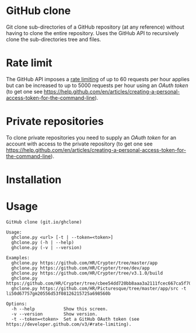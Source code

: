 # GitHub clone
Git clone sub-directories of a GitHub repository (at any reference) without having to clone the entire repository.
Uses the GitHub API to recursively clone the sub-directories tree and files.

# Rate limit
The GitHub API imposes a [rate limiting](https://developer.github.com/v3/#rate-limiting) of up to 60 requests per hour applies but can be increased to up to 5000 requests per hour using an _OAuth token_ (to get one see https://help.github.com/en/articles/creating-a-personal-access-token-for-the-command-line).

# Private repositories
To clone private repositories you need to supply an _OAuth token_ for an account with access to the private repository (to get one see https://help.github.com/en/articles/creating-a-personal-access-token-for-the-command-line).

# Installation


# Usage
```
GitHub clone (git.io/ghclone)

Usage:
  ghclone.py <url> [-t | --token=<token>]
  ghclone.py (-h | --help)
  ghclone.py (-v | --version)

Examples:
  ghclone.py https://github.com/HR/Crypter/tree/master/app
  ghclone.py https://github.com/HR/Crypter/tree/dev/app
  ghclone.py https://github.com/HR/Crypter/tree/v3.1.0/build
  ghclone.py https://github.com/HR/Crypter/tree/cbee54dd720bb8aaa3a2111fcec667ca5f700510/build
  ghclone.py https://github.com/HR/Picturesque/tree/master/app/src -t li50d67757gm20556d53f08126215725a698560b

Options:
  -h --help           Show this screen.
  -v --version        Show version.
  -t --token=<token>  Set a GitHub OAuth token (see https://developer.github.com/v3/#rate-limiting).
```

